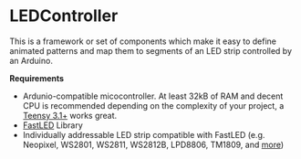 # LEDController
This is a framework or set of components which make it easy to define animated patterns and map them to segments of an LED strip controlled by an Arduino.

**Requirements**

 - Ardunio-compatible micocontroller. At least 32kB of RAM and decent CPU is recommended depending on the complexity of your project, a [Teensy 3.1+](https://www.pjrc.com/teensy/index.html) works great.
 - [FastLED](http://fastled.io/) Library
 - Individually addressable LED strip compatible with FastLED (e.g. Neopixel, WS2801, WS2811, WS2812B, LPD8806, TM1809, and [more](https://github.com/FastLED/FastLED/wiki/Chipset-reference))

<!--stackedit_data:
eyJoaXN0b3J5IjpbLTE2MjIwMzg1OTEsMzkwMDc4OTJdfQ==
-->